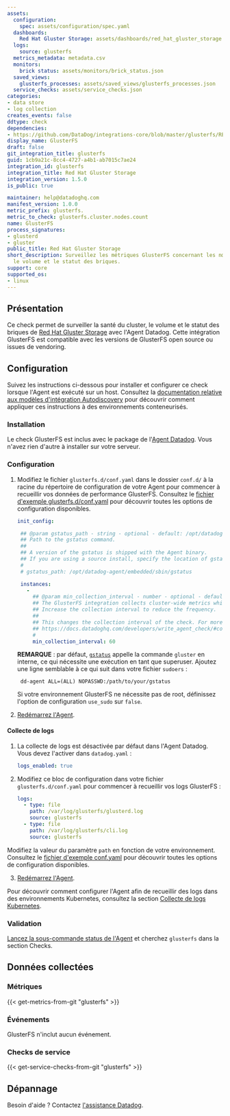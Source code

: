 ```yaml
---
assets:
  configuration:
    spec: assets/configuration/spec.yaml
  dashboards:
    Red Hat Gluster Storage: assets/dashboards/red_hat_gluster_storage.json
  logs:
    source: glusterfs
  metrics_metadata: metadata.csv
  monitors:
    brick status: assets/monitors/brick_status.json
  saved_views:
    glusterfs_processes: assets/saved_views/glusterfs_processes.json
  service_checks: assets/service_checks.json
categories:
- data store
- log collection
creates_events: false
ddtype: check
dependencies:
- https://github.com/DataDog/integrations-core/blob/master/glusterfs/README.md
display_name: GlusterFS
draft: false
git_integration_title: glusterfs
guid: 1cb9a21c-8cc4-4727-a4b1-ab7015c7ae24
integration_id: glusterfs
integration_title: Red Hat Gluster Storage
integration_version: 1.5.0
is_public: true

maintainer: help@datadoghq.com
manifest_version: 1.0.0
metric_prefix: glusterfs.
metric_to_check: glusterfs.cluster.nodes.count
name: GlusterFS
process_signatures:
- glusterd
- gluster
public_title: Red Hat Gluster Storage
short_description: Surveillez les métriques GlusterFS concernant les nœuds du cluster,
  le volume et le statut des briques.
support: core
supported_os:
- linux
---
```




## Présentation

Ce check permet de surveiller la santé du cluster, le volume et le statut des briques de [Red Hat Gluster Storage][1] avec l'Agent Datadog.
Cette intégration GlusterFS est compatible avec les versions de GlusterFS open source ou issues de vendoring.

## Configuration

Suivez les instructions ci-dessous pour installer et configurer ce check lorsque l'Agent est exécuté sur un host. Consultez la [documentation relative aux modèles d'intégration Autodiscovery][2] pour découvrir comment appliquer ces instructions à des environnements conteneurisés.

### Installation

Le check GlusterFS est inclus avec le package de l'[Agent Datadog][3]. Vous n'avez rien d'autre à installer sur votre serveur.

### Configuration

1. Modifiez le fichier `glusterfs.d/conf.yaml` dans le dossier `conf.d/` à la racine du répertoire de configuration de votre Agent pour commencer à recueillir vos données de performance GlusterFS. Consultez le [fichier d'exemple glusterfs.d/conf.yaml][4] pour découvrir toutes les options de configuration disponibles.

   ```yaml
   init_config:

    ## @param gstatus_path - string - optional - default: /opt/datadog-agent/embedded/sbin/gstatus
    ## Path to the gstatus command.
    ##
    ## A version of the gstatus is shipped with the Agent binary.
    ## If you are using a source install, specify the location of gstatus.
    #
    # gstatus_path: /opt/datadog-agent/embedded/sbin/gstatus

    instances:
      -
        ## @param min_collection_interval - number - optional - default: 60
        ## The GlusterFS integration collects cluster-wide metrics which can put additional workload on the server.
        ## Increase the collection interval to reduce the frequency.
        ##
        ## This changes the collection interval of the check. For more information, see:
        ## https://docs.datadoghq.com/developers/write_agent_check/#collection-interval
        #
        min_collection_interval: 60
   ```

   **REMARQUE** : par défaut, [`gstatus`][5] appelle la commande `gluster` en interne, ce qui nécessite une exécution en tant que superuser. Ajoutez une ligne semblable à ce qui suit dans votre fichier `sudoers` :

   ```text
    dd-agent ALL=(ALL) NOPASSWD:/path/to/your/gstatus
   ```

   Si votre environnement GlusterFS ne nécessite pas de root, définissez l'option de configuration `use_sudo` sur `false`.

2. [Redémarrez l'Agent][6].

#### Collecte de logs


1. La collecte de logs est désactivée par défaut dans l'Agent Datadog. Vous devez l'activer dans `datadog.yaml` :

    ```yaml
    logs_enabled: true
    ```

2. Modifiez ce bloc de configuration dans votre fichier `glusterfs.d/conf.yaml` pour commencer à recueillir vos logs GlusterFS :

    ```yaml
    logs:
      - type: file
        path: /var/log/glusterfs/glusterd.log
        source: glusterfs
      - type: file
        path: /var/log/glusterfs/cli.log
        source: glusterfs
    ```

  Modifiez la valeur du paramètre `path` en fonction de votre environnement. Consultez le [fichier d'exemple conf.yaml][4] pour découvrir toutes les options de configuration disponibles.

  3. [Redémarrez l'Agent][6].

Pour découvrir comment configurer l'Agent afin de recueillir des logs dans des environnements Kubernetes, consultez la section [Collecte de logs Kubernetes][7].

### Validation

[Lancez la sous-commande status de l'Agent][8] et cherchez `glusterfs` dans la section Checks.

## Données collectées

### Métriques
{{< get-metrics-from-git "glusterfs" >}}


### Événements

GlusterFS n'inclut aucun événement.

### Checks de service
{{< get-service-checks-from-git "glusterfs" >}}


## Dépannage

Besoin d'aide ? Contactez [l'assistance Datadog][11].


[1]: https://www.redhat.com/en/technologies/storage/gluster
[2]: https://docs.datadoghq.com/fr/agent/kubernetes/integrations/
[3]: https://app.datadoghq.com/account/settings#agent
[4]: https://github.com/DataDog/integrations-core/blob/master/glusterfs/datadog_checks/glusterfs/data/conf.yaml.example
[5]: https://github.com/gluster/gstatus#install
[6]: https://docs.datadoghq.com/fr/agent/guide/agent-commands/#start-stop-and-restart-the-agent
[7]: https://docs.datadoghq.com/fr/agent/kubernetes/log/
[8]: https://docs.datadoghq.com/fr/agent/guide/agent-commands/#agent-status-and-information
[9]: https://github.com/DataDog/integrations-core/blob/master/glusterfs/metadata.csv
[10]: https://github.com/DataDog/integrations-core/blob/master/glusterfs/assets/service_checks.json
[11]: https://docs.datadoghq.com/fr/help/
